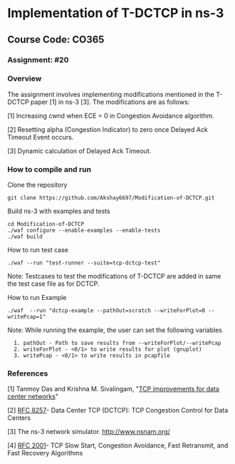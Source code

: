 # Implementation of T-DCTCP in ns-3
## Course Code: CO365
### Assignment: #20
### Overview

The assignment involves implementing modifications mentioned in the T-DCTCP paper [1] in ns-3 [3]. The modifications are as follows:

[1] Increasing cwnd when ECE = 0 in Congestion Avoidance algorithm.

[2] Resetting alpha (Congestion Indicator) to zero once Delayed Ack Timeout Event occurs.

[3] Dynamic calculation of Delayed Ack Timeout.

### How to compile and run 

Clone the repository
```
git clone https://github.com/Akshay6697/Modification-of-DCTCP.git
```
Build ns-3 with examples and tests
```
cd Modification-of-DCTCP
./waf configure --enable-examples --enable-tests
./waf build
```
How to run test case
```
./waf --run "test-runner --suite=tcp-dctcp-test"
```

Note: Testcases to test the modifications of T-DCTCP are added in same the test case file as for DCTCP.

How to run Example
```
./waf  --run "dctcp-example --pathOut=scratch --writeForPlot=0 --writePcap=1"
```
Note: While running the example, the user can set the following variables

      1. pathOut - Path to save results from --writeForPlot/--writePcap
      2. writeForPlot - <0/1> to write results for plot (gnuplot)
      3. writePcap - <0/1> to write results in pcapfile

### References 

[1] Tanmoy Das and Krishna M. Sivalingam, "[TCP improvements for data center networks](http://ieeexplore.ieee.org/xpls/icp.jsp?arnumber=6465539)"

[2] [RFC 8257](https://tools.ietf.org/html/rfc8257)- Data Center TCP (DCTCP): TCP Congestion Control for Data Centers

[3] The ns-3 network simulator. http://www.nsnam.org/

[4] [RFC 2001](https://dl.acm.org/citation.cfm?id=RFC2001)- TCP Slow Start, Congestion Avoidance, Fast Retransmit, and Fast Recovery Algorithms

